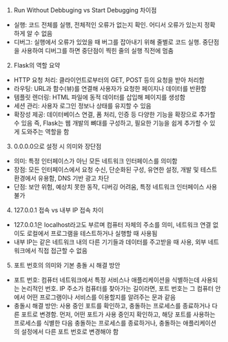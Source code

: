 1. Run Without Debbuging vs Start Debugging 차이점
 - 실행: 코드 전체를 실행, 전체적인 오류가 없는지 확인. 어디서 오류가 있는지 정확하게 알 수 없음
 - 디버그: 실행에서 오류가 있었을 때 버그를 잡아내기 위해 줄별로 코드 실행. 중단점을 사용하여 디버그를 하면 중단점이 찍힌 줄의 실행 직전에 멈춤

2. Flask의 역할 요약
- HTTP 요청 처리: 클라이언트로부터의 GET, POST 등의 요청을 받아 처리함
- 라우팅: URL과 함수(뷰)를 연결해 사용자가 요청한 페이지나 데이터를 반환함
- 템플릿 렌더링: HTML 파일에 동적 데이터를 삽입해 페이지를 생성함
- 세션 관리: 사용자 로그인 정보나 상태를 유지할 수 있음
- 확장성 제공: 데이터베이스 연결, 폼 처리, 인증 등 다양한 기능을 확장으로 추가할 수 있음
즉, Flask는 웹 개발의 뼈대를 구성하고, 필요한 기능을 쉽게 추가할 수 있게 도와주는 역할을 함

3. 0.0.0.0으로 설정 시 의미와 장단점
- 의미: 특정 인터페이스가 아닌 모든 네트워크 인터페이스를 의미함
- 장점: 모든 인터페이스에서 요청 수신, 단순화된 구성, 유연한 설정, 개발 및 테스트 환경에서 유용함, DNS 기반 광고 차단
- 단점: 보안 위험, 예상치 못한 동작, 디버깅 어려움, 특정 네트워크 인터페이스 사용 불가

4. 127.0.0.1 접속 vs 내부 IP 접속 차이
- 127.0.0.1은 localhost라고도 부르며 컴퓨터 자체의 주소를 의미, 네트워크 연결 없이도 로컬에서 프로그램을 테스트하거나 실행할 때 사용됨
- 내부 IP는 같은 네트워크 내의 다른 기기들과 데이터를 주고받을 때 사용, 외부 네트워크에서 직접 접근할 수 없음

5. 포트 번호의 의미와 기본 충돌 시 해결 방안
- 포트 번호: 컴퓨터 네트워크에서 특정 서비스나 애플리케이션을 식별하는데 사용되는 논리적인 번호. IP 주소가 컴퓨터를 찾아가는 길이라면, 포트 번호는 그 컴퓨터 안에서 어떤 프로그램이나 서비스를 이용할지를 알려주는 문과 같음
- 충돌시 해결 방안: 사용 중인 포트를 확인하고, 충돌하는 프로세스를 종료하거나 다른 포트로 변경함. 먼저, 어떤 포트가 사용 중인지 확인하고, 해당 포트를 사용하는 프로세스를 식별한 다음 충돌하는 프로세스를 종료하거나, 충돌하는 애플리케이션의 설정에서 다른 포트 번호로 변경해야 함